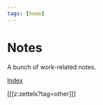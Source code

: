 ```yaml
---
tags: [home]
---
```


# Notes

A bunch of work-related notes. 

[Index](./z-index.html)

[[[z:zettels?tag=other]]]
